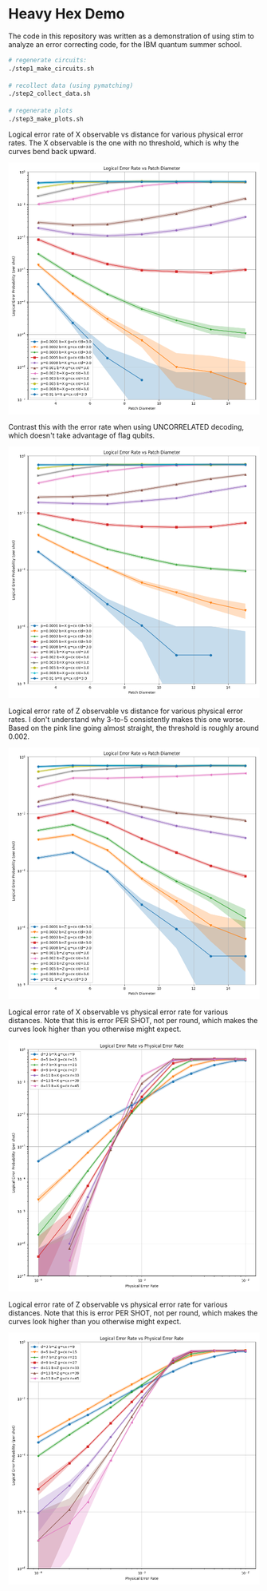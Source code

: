 # Heavy Hex Demo

The code in this repository was written as a demonstration of using stim to analyze an error correcting code, for the IBM quantum summer school.

```bash
# regenerate circuits:
./step1_make_circuits.sh

# recollect data (using pymatching)
./step2_collect_data.sh

# regenerate plots
./step3_make_plots.sh
```

Logical error rate of X observable vs distance for various physical error rates.
The X observable is the one with no threshold, which is why the curves bend back upward.

![d_vs_lp_x](out/plots/correlated_diam_vs_logical_error_rate_X.png)

Contrast this with the error rate when using UNCORRELATED decoding, which doesn't take
advantage of flag qubits.

![d_vs_lp_x](out/plots/uncorrelated_diam_vs_logical_error_rate_X.png)

Logical error rate of Z observable vs distance for various physical error rates.
I don't understand why 3-to-5 consistently makes this one worse.
Based on the pink line going almost straight, the threshold is roughly around 0.002.

![d_vs_lp_x](out/plots/correlated_diam_vs_logical_error_rate_Z.png)

Logical error rate of X observable vs physical error rate for various distances.
Note that this is error PER SHOT, not per round, which makes the curves look higher than you otherwise might expect.

![d_vs_lp_x](out/plots/correlated_physical_noise_vs_logical_error_rate_X.png)

Logical error rate of Z observable vs physical error rate for various distances.
Note that this is error PER SHOT, not per round, which makes the curves look higher than you otherwise might expect.

![d_vs_lp_x](out/plots/correlated_physical_noise_vs_logical_error_rate_Z.png)
